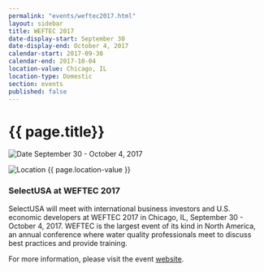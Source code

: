 ```yaml
---
permalink: "events/weftec2017.html"
layout: sidebar
title: WEFTEC 2017
date-display-start: September 30
date-display-end: October 4, 2017
calendar-start: 2017-09-30
calendar-end: 2017-10-04
location-value: Chicago, IL
location-type: Domestic
section: events
published: false
---
```


# {{ page.title}}

![Date](https://google.github.io/material-design-icons/action/svg/design/ic_event_24px.svg "Date") September 30 - October 4, 2017

![Location](http://google.github.io/material-design-icons/social/svg/design/ic_location_city_24px.svg "Location") {{ page.location-value }}

### SelectUSA at WEFTEC 2017

SelectUSA will meet with international business investors and U.S. economic developers at WEFTEC 2017 in Chicago, IL, September 30 - October 4, 2017. WEFTEC is the largest event of its kind in North America, an annual conference where water quality professionals meet to discuss best practices and provide training.

For more information, please visit the event [website](https://www.weftec.org/).
